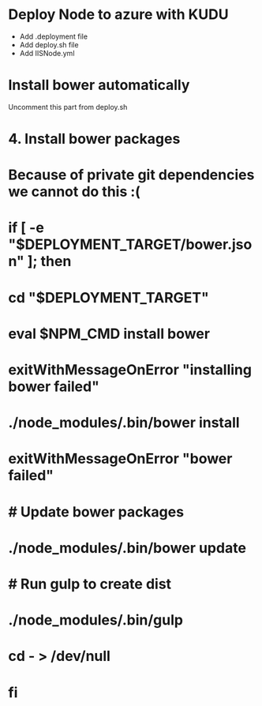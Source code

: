 # Deploy Node to azure with KUDU

* Add .deployment file
* Add deploy.sh file
* Add IISNode.yml

# Install bower automatically

Uncomment this part from deploy.sh

# 4. Install bower packages
# Because of private git dependencies we cannot do this :(
# if [ -e "$DEPLOYMENT_TARGET/bower.json" ]; then
#   cd "$DEPLOYMENT_TARGET"
#   eval $NPM_CMD install bower
#   exitWithMessageOnError "installing bower failed"
#   ./node_modules/.bin/bower install
#   exitWithMessageOnError "bower failed"
#   # Update bower packages
#   ./node_modules/.bin/bower update
#   # Run gulp to create dist
#   ./node_modules/.bin/gulp 
#   cd - > /dev/null
# fi



